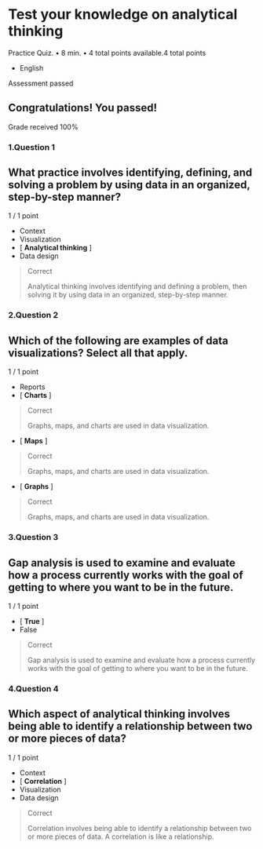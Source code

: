 
Test your knowledge on analytical thinking
==========================================

Practice Quiz. • 8 min. • 4 total points available.4 total points

*   English

Assessment passed

Congratulations! You passed!
----------------------------

Grade received 100%



### 1.Question 1

## What practice involves identifying, defining, and solving a problem by using data in an organized, step-by-step manner?

1 / 1 point

* Context
* Visualization
* [ **Analytical thinking** ]
* Data design

> Correct
>
> Analytical thinking involves identifying and defining a problem, then solving it by using data in an organized, step-by-step manner.

### 2.Question 2

## Which of the following are examples of data visualizations? Select all that apply.

1 / 1 point

* Reports
* [ **Charts** ]
> Correct
>
> Graphs, maps, and charts are used in data visualization.
* [ **Maps** ]
> Correct
>
> Graphs, maps, and charts are used in data visualization.
* [ **Graphs** ]
> Correct
>
> Graphs, maps, and charts are used in data visualization.

### 3.Question 3

## Gap analysis is used to examine and evaluate how a process currently works with the goal of getting to where you want to be in the future.

1 / 1 point

* [ **True** ]
* False

>Correct
>
>Gap analysis is used to examine and evaluate how a process currently works with the goal of getting to where you want to be in the future.

### 4.Question 4

## Which aspect of analytical thinking involves being able to identify a relationship between two or more pieces of data?

1 / 1 point

* Context
* [ **Correlation** ]
* Visualization
* Data design

>Correct
>
>Correlation involves being able to identify a relationship between two or more pieces of data. A correlation is like a relationship.
